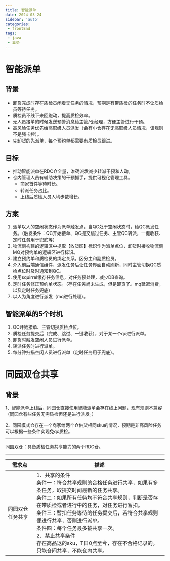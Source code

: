```yaml
---
title: 智能派单
date: 2024-03-24
sidebar: 'auto'
categories:
 - frontEnd
tags:
 - java
 - 业务
---
```


# 智能派单

## 背景

- 卸货完成时存在质检员闲着无任务的情况，预期是有带质检的任务时不让质检员等待任务。
- 质检员不线下来回跑动，提高质检效率。
- 无人员接单的时候发送预警消息给主管/仓经理，方便主管进行干预。
- 高风险任务优先给高职级人员派发（会有小仓存在无高职级人员情况，该规则不是强卡控）。
- 先卸货的先派单，每个预约单都需要有质检员跟进。

## 目标

- 推动智能派单在RDC仓全量，准确派发减少转派干预和人动。
- 仓内管理人员有辅助决策的干预抓手，提供可视化管理工具。
  - 商家首件等待时长。
  - 转派任务占比。
  - 上线后质检人员人均步数增长。

## 方案

1. 派单以人的空闲状态作为派单触发点，当QC处于空闲状态时，给QC派发任务。（触发条件：QC开始接单、QC提交跳过任务、主管QC转派，一键收获、定时任务用于兜底等）
2. 物流侧构建的逻辑区中提取【收货区】标识作为派单点位，卸货时接收物流侧MQ对预约单的逻辑区进行标识。
3. 建立预约单和质检员的绑定关系，区分主和副质检员。
4. 介入前后端通信组件，派发任务后让任务界面自动刷新，同时主管切换QC质检点位时及时通知到QC。
5. 使用squirrel缓存任务信息，对任务预处理，减少DB查询。
6. 定时任务修正预约单状态。（存在任务尚未生成，但是卸货了。mq延迟消费，以及定时任务兜底）
7. 以人为角度进行派发（mq进行处理）。

## 智能派单的5个时机

1. QC开始接单、主管切换质检点位。
2. 质检任务提交后（完成、跳过、一键收获），对于某一个qc进行派单。
3. 卸货时触发空闲人员进行派单。
4. 转派任务时进行派单。
5. 每分钟扫描空闲人员进行派单（定时任务用于兜底）。

# 同园双仓共享

## 背景

1、智能派单上线后，同园仓直接使用智能派单会存在线上问题，现有规则不兼容（同园仓有些任务无需质检但还是进行派发。）



2、同园模式仓存在一个商家给两个仓供货相同sku的情况，预期是非高风险任务可以根据一些条件实现免qc质检。



---

同园双仓：具备质检任务共享能力的两个RDC仓。

---

| 需求点           | 描述                                                         |
| ---------------- | ------------------------------------------------------------ |
| 同园双仓任务共享 | 1、共享的条件<br />条件一：符合共享规则的合格任务进行共享，如果有多条任务，取提交时间最新的任务共享。<br />条件二：如果所有任务均不符合共享规则，判断是否存在带质检或者进行中的任务，对任务进行暂扣。<br />条件三：暂扣任务等待的任务提交后，若符合共享规则便进行共享，否则进行派单。<br />条件四：每个任务最多被共享一次。<br />2、禁止共享条件<br />存在高品退的sku，T日0点至今，存在不合格记录的。只能仓间共享，不能仓内共享。 |







